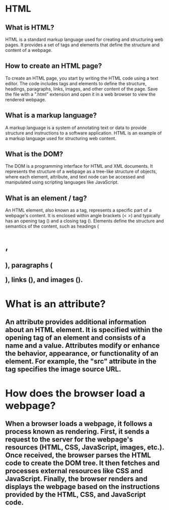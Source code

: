 # HTML

## What is HTML?

HTML is a standard markup language used for creating and structuring web pages. It provides a set of tags and elements that define the structure and content of a webpage.

## How to create an HTML page?

To create an HTML page, you start by writing the HTML code using a text editor. The code includes tags and elements to define the structure, headings, paragraphs, links, images, and other content of the page. Save the file with a ".html" extension and open it in a web browser to view the rendered webpage.

## What is a markup language?

A markup language is a system of annotating text or data to provide structure and instructions to a software application. HTML is an example of a markup language used for structuring web content.

## What is the DOM?

The DOM is a programming interface for HTML and XML documents. It represents the structure of a webpage as a tree-like structure of objects, where each element, attribute, and text node can be accessed and manipulated using scripting languages like JavaScript.

## What is an element / tag?

An HTML element, also known as a tag, represents a specific part of a webpage's content. It is enclosed within angle brackets (< >) and typically has an opening tag (<tag>) and a closing tag (</tag>). Elements define the structure and semantics of the content, such as headings (<h1>, <h2>), paragraphs (<p>), links (<a>), and images (<img>).

## What is an attribute?

An attribute provides additional information about an HTML element. It is specified within the opening tag of an element and consists of a name and a value. Attributes modify or enhance the behavior, appearance, or functionality of an element. For example, the "src" attribute in the <img> tag specifies the image source URL.

## How does the browser load a webpage?

When a browser loads a webpage, it follows a process known as rendering. First, it sends a request to the server for the webpage's resources (HTML, CSS, JavaScript, images, etc.). Once received, the browser parses the HTML code to create the DOM tree. It then fetches and processes external resources like CSS and JavaScript. Finally, the browser renders and displays the webpage based on the instructions provided by the HTML, CSS, and JavaScript code.
